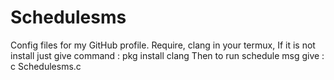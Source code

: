 # Schedulesms
Config files for my GitHub profile.
Require, clang in your termux,
If it is not install just give command
: pkg install clang
Then to run schedule msg give : c Schedulesms.c
